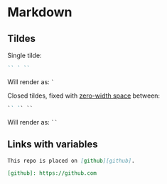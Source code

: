 # Markdown

## Tildes

Single tilde:

```md
`` ` ``
```

Will render as: `` ` ``

Closed tildes, fixed with [zero-width space](http://www.fileformat.info/info/unicode/char/200b/index.htm) between:

```md
`` `​` ``
```

Will render as: `` `​` ``

## Links with variables

```md
This repo is placed on [github][github].

[github]: https://github.com
```
